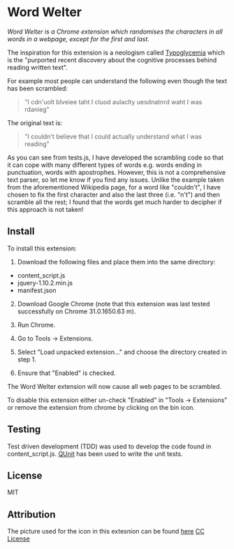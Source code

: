 Word Welter
===========

*Word Welter is a Chrome extension which randomises the characters in all words in a webpage, except for the first and last.*

The inspiration for this extension is a neologism called [Typoglycemia](http://en.wikipedia.org/wiki/Typoglycemia) which is the "purported recent discovery about the cognitive processes behind reading written text".

For example most people can understand the following even though the text has been scrambled:

> "I cdn'uolt blveiee taht I cluod aulaclty uesdnatnrd waht I was rdanieg"

The original text is:

> "I couldn't believe that I could actually understand what I was reading"

As you can see from tests.js, I have developed the scrambling code so that it can cope with many different types of words e.g. words ending in punctuation, words with apostrophes. However, this is not a comprehensive text parser, so let me know if you find any issues. Unlike the example taken from the aforementioned Wikipedia page, for a word like "couldn't", I have chosen to fix the first character and also the last three (i.e. "n't") and then scramble all the rest; I found that the words get much harder to decipher if this approach is not taken!

Install
-------

To install this extension:

1. Download the following files and place them into the same directory:

  * content_script.js	
  * jquery-1.10.2.min.js
  * manifest.json

2. Download Google Chrome (note that this extension was last tested successfully on Chrome 31.0.1650.63 m).

3. Run Chrome.

4. Go to Tools -> Extensions.

5. Select "Load unpacked extension..." and choose the directory created in step 1.

6. Ensure that "Enabled" is checked.

The Word Welter extension will now cause all web pages to be scrambled.

To disable this extension either un-check "Enabled" in "Tools -> Extensions" or remove the extension from chrome by clicking on the bin icon.

Testing
-------

Test driven development (TDD) was used to develop the code found in content_script.js. [QUnit](http://qunitjs.com/) has been used to write the unit tests.

License
-------

MIT

Attribution
-----------

The picture used for the icon in this extesnion can be found [here](http://www.flickr.com/photos/chrisinplymouth/3836807704/) [CC License](http://creativecommons.org/licenses/by-nc-sa/2.0/)
